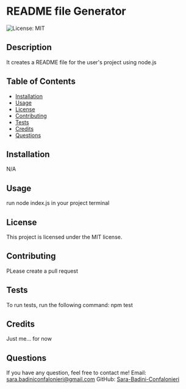 # README file Generator

  ![License: MIT](https://img.shields.io/badge/License-MIT-green.svg)
  
  ## Description

  It creates a README file for the user's project using node.js


  ## Table of Contents

  - [Installation](#installation)
  - [Usage](#usage)
  - [License](#license)
  - [Contributing](#contributing)
  - [Tests](#tests)
  - [Credits](#credits)
  - [Questions](#questions)

  ## Installation

  N/A

  ## Usage
  run node index.js in your project terminal


  ## License
  This project is licensed under the MIT license.
  
  ## Contributing
  PLease create a pull request
  
  ## Tests
  To run tests, run the following command:
  npm test

  ## Credits
  Just me... for now
  
  ## Questions
  If you have any question, feel free to contact me! 
  Email: sara.badiniconfalonieri@gmail.com
  GitHub: [Sara-Badini-Confalonieri](https://github.com/Sara-Badini-Confalonieri)

  
